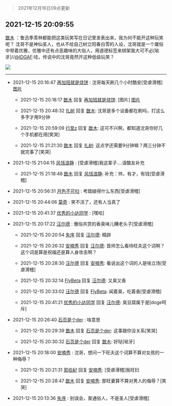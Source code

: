 > 2021年12月16日09点更新
<link rel="stylesheet" href="https://cdn.jsdelivr.net/gh/taotie6/sampleJSON@main/css/photo_show.css">
<meta name="referrer" content="no-referrer" />


 ## 2021-12-15 20:09:55 

 [㪚木](https://www.coolapk.com/feed/32149606?shareKey=Y2IyMjYwODcwYTZiNjFiOWY0NTY~) ：鲁迅季羡林都能把这类玩笑写在日记里发表出来，我为何不能开这种玩笑呢？
沈哥不是神仙圣人，也从不给自己树立阳春白雪的人设，沈哥就是一个庸俗中带着优雅，优雅中还有点恶趣味的大俗人，用道德标签来绑架我大可不必[呲牙]//<a class="feed-link-uname" href="/u/IDGAF">@IDGAF</a>:哇，传说中的沈哥竟然开这种低级玩笑？ 

<div class="album">
<img class="img-item" src="http://image.coolapk.com/feed/2020/0511/21/1081091_45bad8f3_4880_7713@356x200.gif" />
</div>

 ------- 

- 2021-12-15 20:16:47 [再加班就是烧饼](uid=2281677) : 沈哥每天刷几个小时酷安[受虐滑稽] [图片](http://image.coolapk.com/feed/2021/1215/20/2281677_298e962e_0606_789_479@1080x2408.jpeg)

    - 2021-12-15 20:18:17 [㪚木](uid=1081091) 回复 [再加班就是烧饼](uid=2281677): [图片] [图片](http://image.coolapk.com/feed/2021/1215/20/1081091_cacbf455_0696_3949_213@1080x2340.jpeg)

    - 2021-12-15 20:48:32 [扎树](uid=2254178) 回复 [㪚木](uid=1081091): 沈哥是多个设备都在刷吗，打这么多字才用9分钟 

    - 2021-12-15 20:59:09 [行至z](uid=582810) 回复 [㪚木](uid=1081091): 这可不兴啊，都知道沈哥你好几个手机都在用[笑哭] 

    - 2021-12-15 21:21:30 [㪚木](uid=1081091) 回复 [扎树](uid=2254178): 这点字还需要9分钟嘛？两三分钟不就完事了[笑哭] 

- 2021-12-15 21:04:15 [风恬浪静](uid=2415886) : [受虐滑稽]我这辈子....请酷友补充 

    - 2021-12-15 21:18:48 [㪚木](uid=1081091) 回复 [风恬浪静](uid=2415886): 补充：帅，有才，有钱[受虐滑稽] 

- 2021-12-15 20:56:31 [月色不可扫](uid=3639201) : 考踏娘得什么东西[受虐滑稽] 

- 2021-12-15 20:44:06 [莫奇](uid=131936) : 笑不活了，还有人当真了 

- 2021-12-15 20:41:37 [优秀的小达同学](uid=3114536) : [嘿哈] 

- 2021-12-15 20:17:22 [汪尔德](uid=1595236) : 雅俗共赏的香臭味儿糟老头子[受虐滑稽] 

    - 2021-12-15 20:20:54 [失序](uid=1009107) 回复 [汪尔德](uid=1595236): 精辟 

    - 2021-12-15 20:26:32 [安喃秀](uid=2237599) 回复 [汪尔德](uid=1595236): 首帅怎么看待旺夫这个词啊？这个词是算是祝福还是算人身攻击啊？ 

    - 2021-12-15 20:28:30 [汪尔德](uid=1595236) 回复 [安喃秀](uid=2237599): 看说出这个词的人是啥立场[受虐滑稽] 

    - 2021-12-15 20:32:14 [FlyBeta](uid=507156) 回复 [汪尔德](uid=1595236): 又臭又香 

    - 2021-12-15 20:33:02 [汪尔德](uid=1595236) 回复 [FlyBeta](uid=507156): 闻着臭，吃着香[受虐滑稽] 

    - 2021-12-15 20:41:21 [优秀的小达同学](uid=3114536) 回复 [汪尔德](uid=1595236): 臭豆腐属于是[doge呵斥] 

- 2021-12-15 20:26:40 [石页是个der](uid=3245569) : 啥意思 

    - 2021-12-15 20:29:39 [㪚木](uid=1081091) 回复 [石页是个der](uid=3245569): 这事跟你没关系[笑哭] 

    - 2021-12-15 20:30:32 [石页是个der](uid=3245569) 回复 [㪚木](uid=1081091): 好哒[呲牙] 

- 2021-12-15 20:18:00 [安喃秀](uid=2237599) : 沈哥，想问一下旺夫这个词算不算对女孩的一种侮辱？ 

    - 2021-12-15 20:21:31 [郭伯紀](uid=2859803) 回复 [安喃秀](uid=2237599): [受虐滑稽]我旺妇 

    - 2021-12-15 20:28:47 [㪚木](uid=1081091) 回复 [安喃秀](uid=2237599): 那旺妻算不算对男人的侮辱？[笑哭] 

- 2021-12-15 20:13:36 [失序](uid=1009107) : 别误会，普通俗人，不是圣人[受虐滑稽] 

